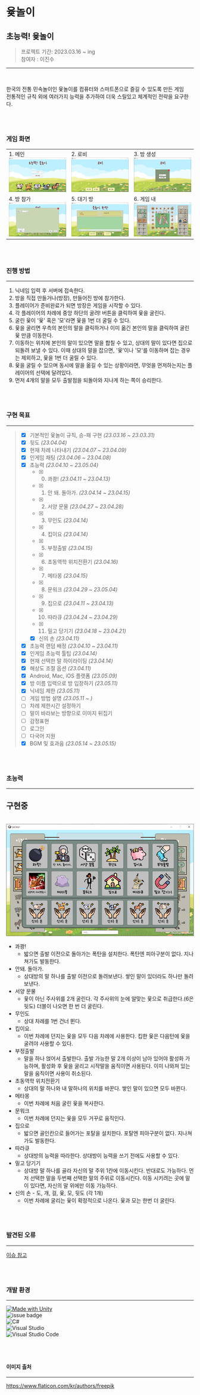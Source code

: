 # 윷놀이


## 초능력! 윷놀이

> 프로젝트 기간: 2023.03.16 ~ ing<br>
> 참여자 : 이진수<br>

--------

<br>

한국의 전통 민속놀이인 윷놀이를 컴퓨터와 스마트폰으로 즐길 수 있도록 만든 게임<br>
전통적인 규칙 외에 여러가지 능력을 추가하여 더욱 스릴있고 체계적인 전략을 요구한다.



<br>
<br>


### 게임 화면

||||
|:---|:----|:----|
|1. 메인<br><img src="readme img/main.png">|2. 로비<br><img src="readme img/lobby.png">|3. 방 생성<br><img src="readme img/create room.png">|
|4. 방 참가<br><img src="readme img/join room.png">|5. 대기 방<br><img src="readme img/in room.png">|6. 게임 내<br><img src="readme img/in game.png">|
 
 <br>
 <br>




### 진행 방법
---
1. 닉네임 입력 후 서버에 접속한다.
2. 방을 직접 만들거나(방장), 만들어진 방에 참가한다.
3. 플레이어가 준비완료가 되면 방장은 게임을 시작할 수 있다.
4. 각 플레이어의 차례에 중앙 하단의 굴려! 버튼을 클릭하여 윷을 굴린다.
4. 굴린 윷이 '윷' 혹은 '모'라면 윷을 1번 더 굴릴 수 있다.
4. 윷을 굴리면 우측의 본인의 말을 클릭하거나 이미 옮긴 본인의 말을 클릭하여 굴린 윷 만큼 이동한다.
4. 이동하는 위치에 본인의 말이 있으면 말을 합칠 수 있고, 상대의 말이 있다면 집으로 되돌려 보낼 수 있다. 이때 상대의 말을 잡으면, '윷'이나 '모'를 이동하며 잡는 경우는 제외하고, 윷을 1번 더 굴릴 수 있다.
4. 윷을 굴릴 수 있으며 동시에 말을 옮길 수 있는 상황이라면, 무엇을 먼저하는지는 플레이어의 선택에 달려있다.
4. 먼저 4개의 말을 모두 출발점을 되돌아와 지나게 하는 쪽이 승리한다.

<br>
<br>

### 구현 목표

---
> - [x] 기본적인 윷놀이 규칙, 승-패 구현 *(23.03.16 ~ 23.03.31)*
> - [x] 뒷도 *(23.04.04)*
> - [x] 현재 차례 나타내기 *(23.04.07 ~ 23.04.09)*
> - [x] 인게임 채팅 *(23.04.06 ~ 23.04.08)*
> - [x] 초능력 *(23.04.10 ~ 23.05.04)*
>    - [x] 0. 콰쾅! *(23.04.11 ~ 23.04.13)*
>    - [x] 1. 안 돼. 돌아가. *(23.04.14 ~ 23.04.15)*
>    - [x] 2. 서양 문물 *(23.04.27 ~ 23.04.28)*
>    - [x] 3. 무인도 *(23.04.14)*
>    - [x] 4. 킵이요 *(23.04.14)*
>    - [x] 5. 부정출발 *(23.04.15)*
>    - [x] 6. 초동역학 위치전환기 *(23.04.16)*
>    - [x] 7. 메타몽 *(23.04.15)*
>    - [x] 8. 문워크 *(23.04.29 ~ 23.05.04)*
>    - [x] 9. 집으로 *(23.04.11 ~ 23.04.13)*
>    - [x] 10. 따라큐 *(23.04.24 ~ 23.04.29)*
>    - [x] 11. 밀고 당기기 *(23.04.18 ~ 23.04.21)*
>    - [x] 신의 손 *(23.04.11)*
> - [x] 초능력 랜덤 배정 *(23.04.10 ~ 23.04.11)*
> - [x] 인게임 초능력 툴팁 *(23.04.14)*
> - [x] 현재 선택한 말 하이라이팅 *(23.04.14)*
> - [x] 해상도 조절 옵션 *(23.04.11)*
> - [x] Android, Mac, iOS 플랫폼 *(23.05.09)*
> - [x] 방 이름 입력으로 방 입장하기 *(23.05.11)*
> - [x] 닉네임 제한 *(23.05.11)*
> - [ ] 게임 방법 설명 *(23.05.11 ~ )*
> - [ ] 차례 제한시간 설정하기
> - [ ] 말이 바라보는 방향으로 이미지 뒤집기
> - [ ] 감정표현
> - [ ] 로그인
> - [ ] 다국어 지원
> - [x] BGM 및 효과음 *(23.05.14 ~ 23.05.15)*



<br>
<br>

### 초능력
---

## 구현중

<br>
<img src="readme img/esp list.png">

<br>

- 콰쾅!
    - 밟으면 출발 이전으로 돌아가는 폭탄을 설치한다. 폭탄엔 피아구분이 없다. 지나쳐가도 발동한다.
- 안돼. 돌아가.
    - 상대방의 말 하나를 출발 이전으로 돌려보낸다. 쌓인 말이 있더라도 하나만 돌려보낸다.
- 서양 문물
    - 윷이 아닌 주사위를 2개 굴린다. 각 주사위의 눈에 알맞는 윷으로 취급한다.(6은 뒷도) 더블이 나오면 한 번 더 굴린다.
- 무인도
    - 상대 차례를 1번 건너 뛴다.
- 킵이요.
    - 이번 차례에 던지는 윷을 모두 다음 차례에 사용한다. 킵한 윷은 다음턴에 윷을 굴려야 사용할 수 있다.
- 부정출발
    - 말을 하나 얹어서 출발한다. 출발 가능한 말 2개 이상이 남아 있어야 활성화 가능하며, 활성화 후 윷을 굴리고 시작말을 움직이면 사용된다. 이미 나와져 있는 말을 움직이면 사용이 취소된다.
- 초동역학 위치전환기
     - 상대의 말 하나와 내 말하나의 위치를 바꾼다. 쌓인 말이 있으면 모두 바뀐다.
- 메타몽
    - 이번 차례에 처음 굴린 윷을 복사한다.
- 문워크
    - 이번 차례에 던지는 윷을 모두 거꾸로 움직인다.
- 집으로
    - 밟으면 골인칸으로 들어가는 포탈을 설치한다. 포탈엔 피아구분이 없다. 지나쳐가도 발동한다.
- 따라큐
    - 상대방의 능력을 따라한다. 상대방이 능력을 쓰기 전에도 사용할 수 있다.
- 밀고 당기기
    - 상대방 말 하나를 골라 자신의 말 주위 1칸에 이동시킨다. 반대로도 가능하다. 먼저 선택한 말을 두번째 선택한 말의 주위로 이동시킨다. 이동 시키려는 곳에 말이 있다면, 자신의 말 위에만 이동 가능하다.
- 신의 손 - 도, 개, 걸, 윷, 모, 뒷도 (각 1개)
    - 이번 차례에 굴리는 윷이 확정적으로 나온다. 윷과 모는 한번 더 굴린다.


<br>
<br>

### 발견된 오류
---
[이슈 참고](https://github.com/LeeJinSoo-BIN/YuT-nOrI/issues/2)

<br>
<br>

### 개발 환경
---
[![Made with Unity](https://img.shields.io/badge/Unity-2021.3.6f1-57b9d3.svg?style=plastic&logo=unity)](https://unity3d.com) <br>
![issue badge](https://img.shields.io/badge/Photon-server-57b9d3.svg?style=plastic) <br>
![C#](https://img.shields.io/badge/C%23-239120?style=plastic&logo=c-sharp&logoColor=white) <br>
![Visual Studio](https://img.shields.io/badge/Visual%20Studio-5C2D91.svg?style=plastic&logo=visual-studio&logoColor=white) <br>
![Visual Studio Code](https://img.shields.io/badge/Visual%20Studio%20Code-0078d7.svg?style=plastic&logo=visual-studio-code&logoColor=white)


<br>
<br>

#### 이미지 출처
---
https://www.flaticon.com/kr/authors/freepik